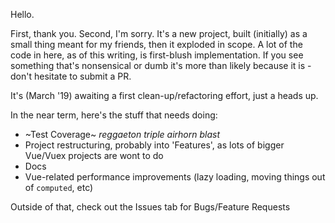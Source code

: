 Hello.

First, thank you. Second, I'm sorry.
It's a new project, built (initially) as a small thing meant for my friends, then it exploded in scope. A lot of the code in here, as of this writing, is first-blush implementation. If you see something that's nonsensical or dumb it's more than likely because it is - don't hesitate to submit a PR.

It's (March '19) awaiting a first clean-up/refactoring effort, just a heads up.

In the near term, here's the stuff that needs doing:
- ~Test Coverage~ *reggaeton triple airhorn blast*
- Project restructuring, probably into 'Features', as lots of bigger Vue/Vuex projects are wont to do
- Docs
- Vue-related performance improvements (lazy loading, moving things out of `computed`, etc)

Outside of that, check out the Issues tab for Bugs/Feature Requests